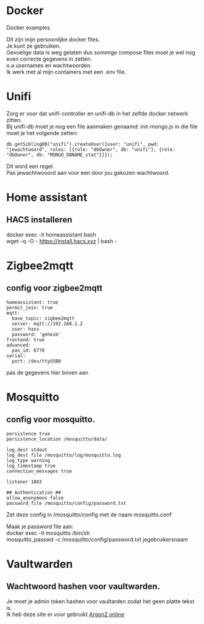 # Docker
Docker examples

Dit zijn mijn persoonlijke docker files.  
Je kunt ze gebruiken.  
Gevoelige data is weg gelaten dus sommige compose files moet je wel nog even correcte gegevens in zetten.  
o.a usernames en wachtwoorden.  
Ik werk met al mijn containers met een .env file.  

# Unifi 

Zorg er voor dat unifi-controller en unifi-db in het zelfde docker netwerk zitten.  
Bij unifi-db moet je nog een file aanmaken genaamd: init-mongo.js in die file moet je het volgende zetten:  
```
db.getSiblingDB("unifi").createUser({user: "unifi", pwd: "jewachtwoord", roles: [{role: "dbOwner", db: "unifi"}, {role: "dbOwner", db: "MONGO_DBNAME_stat"}]});
```
Dit word een regel.  
Pas jewachtwooord aan voor een door jou gekozen wachtwoord.  

# Home assistant  

## HACS installeren  

docker exec -it homeassistant bash  
wget -q -O - https://install.hacs.xyz | bash -  


# Zigbee2mqtt  

## config voor zigbee2mqtt  
```
homeassistant: true
permit_join: true
mqtt:
  base_topic: zigbee2mqtt
  server: mqtt://192.168.1.2
  user: hass
  password: 'geheim'
frontend: true
advanced:
  pan_id: 6770
serial:
  port: /dev/ttyUSB0
```
pas de gegevens hier boven aan 

# Mosquitto  
## config voor mosquitto.  

```
persistence true
persistence_location /mosquitto/data/

log_dest stdout
log_dest file /mosquitto/log/mosquitto.log
log_type warning
log_timestamp true
connection_messages true

listener 1883

## Authentication ##
allow_anonymous false
password_file /mosquitto/config/password.txt
```
Zet deze config in /mosquitto/config met de naam mosquitto.conf  

Maak je password file aan:  
docker exec -it mosquitto /bin/sh  
mosquitto_passwd -c /mosquitto/config/password.txt jegebruikersnaam  

# Vaultwarden  
## Wachtwoord hashen voor vaultwarden.  
Je moet je admin token hashen voor vaultarden zodat het geen platte tekst is.  
Ik heb deze site er voor gebruikt [Argon2 online](https://argon2.online/)  